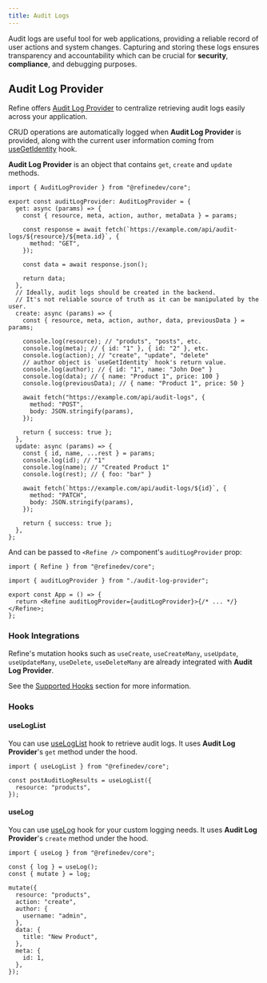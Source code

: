 ```yaml
---
title: Audit Logs
---
```


Audit logs are useful tool for web applications, providing a reliable record of user actions and system changes. Capturing and storing these logs ensures transparency and accountability which can be crucial for **security**, **compliance**, and debugging purposes.

## Audit Log Provider

Refine offers [Audit Log Provider](/docs/core/providers/audit-log-provider) to centralize retrieving audit logs easily across your application.

CRUD operations are automatically logged when **Audit Log Provider** is provided, along with the current user information coming from [useGetIdentity](/docs/core/hooks/auth/use-get-identity) hook.

**Audit Log Provider** is an object that contains `get`, `create` and `update` methods.

```tsx title="audit-log-provider.ts"
import { AuditLogProvider } from "@refinedev/core";

export const auditLogProvider: AuditLogProvider = {
  get: async (params) => {
    const { resource, meta, action, author, metaData } = params;

    const response = await fetch(`https://example.com/api/audit-logs/${resource}/${meta.id}`, {
      method: "GET",
    });

    const data = await response.json();

    return data;
  },
  // Ideally, audit logs should be created in the backend.
  // It's not reliable source of truth as it can be manipulated by the user.
  create: async (params) => {
    const { resource, meta, action, author, data, previousData } = params;

    console.log(resource); // "produts", "posts", etc.
    console.log(meta); // { id: "1" }, { id: "2" }, etc.
    console.log(action); // "create", "update", "delete"
    // author object is `useGetIdentity` hook's return value.
    console.log(author); // { id: "1", name: "John Doe" }
    console.log(data); // { name: "Product 1", price: 100 }
    console.log(previousData); // { name: "Product 1", price: 50 }

    await fetch("https://example.com/api/audit-logs", {
      method: "POST",
      body: JSON.stringify(params),
    });

    return { success: true };
  },
  update: async (params) => {
    const { id, name, ...rest } = params;
    console.log(id); // "1"
    console.log(name); // "Created Product 1"
    console.log(rest); // { foo: "bar" }

    await fetch(`https://example.com/api/audit-logs/${id}`, {
      method: "PATCH",
      body: JSON.stringify(params),
    });

    return { success: true };
  },
};
```

And can be passed to `<Refine />` component's `auditLogProvider` prop:

```tsx title="App.tsx"
import { Refine } from "@refinedev/core";

import { auditLogProvider } from "./audit-log-provider";

export const App = () => {
  return <Refine auditLogProvider={auditLogProvider}>{/* ... */}</Refine>;
};
```

### Hook Integrations

Refine's mutation hooks such as `useCreate`, `useCreateMany`, `useUpdate`, `useUpdateMany`, `useDelete`, `useDeleteMany` are already integrated with **Audit Log Provider**.

See the [Supported Hooks](/docs/core/providers/audit-log-provider#supported-hooks) section for more information.

### Hooks

#### useLogList

You can use [useLogList](/docs/core/hooks/audit-log/use-log) hook to retrieve audit logs. It uses **Audit Log Provider**'s `get` method under the hood.

```tsx
import { useLogList } from "@refinedev/core";

const postAuditLogResults = useLogList({
  resource: "products",
});
```

#### useLog

You can use [useLog](/docs/core/hooks/audit-log/use-log) hook for your custom logging needs. It uses **Audit Log Provider**'s `create` method under the hood.

```tsx
import { useLog } from "@refinedev/core";

const { log } = useLog();
const { mutate } = log;

mutate({
  resource: "products",
  action: "create",
  author: {
    username: "admin",
  },
  data: {
    title: "New Product",
  },
  meta: {
    id: 1,
  },
});
```
